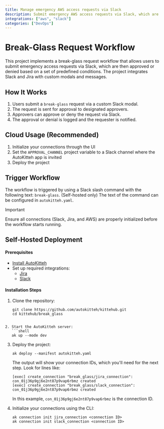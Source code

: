 ```yaml
---
title: Manage emergency AWS access requests via Slack
description: Submit emergency AWS access requests via Slack, which are then approved or denied based on a set of predefined conditions
integrations: ["aws", "slack"]
categories: ["DevOps"]
---
```


# Break-Glass Request Workflow

This project implements a break-glass request workflow that allows users to submit emergency access requests via Slack, which are then approved or denied based on a set of predefined conditions. The project integrates Slack and Jira with custom modals and messages.

## How It Works

1. Users submit a `break-glass` request via a custom Slack modal.
2. The request is sent for approval to designated approvers.
3. Approvers can approve or deny the request via Slack.
4. The approval or denial is logged and the requester is notified.

## Cloud Usage (Recommended)

1. Initialize your connections through the UI
2. Set the `APPROVAL_CHANNEL` project variable to a Slack channel where the AutoKitteh app is invited
3. Deploy the project

## Trigger Workflow

The workflow is triggered by using a Slack slash command with the following text: `break-glass`. (Self-hosted only) The text of the command can be configured in `autokitteh.yaml`.

> [!IMPORTANT]
> Ensure all connections (Slack, Jira, and AWS) are properly initialized before the workflow starts running.

## Self-Hosted Deployment

#### Prerequisites
- [Install AutoKitteh](https://docs.autokitteh.com/get_started/install)
- Set up required integrations:
  - [Jira](https://docs.autokitteh.com/integrations/atlassian)
  - [Slack](https://docs.autokitteh.com/integrations/slack)

#### Installation Steps
1. Clone the repository:
   ```shell
   git clone https://github.com/autokitteh/kittehub.git
   cd kittehub/break_glass
```

2. Start the AutoKitteh server:
   ```shell
   ak up --mode dev
   ```

3. Deploy the project:
   ```shell
   ak deploy --manifest autokitteh.yaml
   ```

   The output will show your connection IDs, which you'll need for the next step. Look for lines like:
   ```shell
   [exec] create_connection "break_glass/jira_connection": con_01j36p9gj6e2nt87p9vap6rbmz created
   [exec] create_connection "break_glass/slack_connection": con_01j36p9gj6e2nt87p9vap6rbmz created
   ```
   
   In this example, `con_01j36p9gj6e2nt87p9vap6rbmz` is the connection ID.

4. Initialize your connections using the CLI:
   ```shell
   ak connection init jira_connection <connection ID>
   ak connection init slack_connection <connection ID>
   ```
